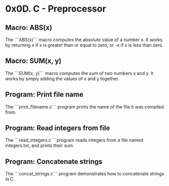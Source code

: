 <h1>0x0D. C - Preprocessor</h1>

<h2>Macro: ABS(x)</h2>
The ```ABS(x)``` macro computes the absolute value of a number x. It works by returning x if x is greater than or equal to zero, or -x if x is less than zero.

<h2>Macro: SUM(x, y)</h2>
The ```SUM(x, y)``` macro computes the sum of two numbers x and y. It works by simply adding the values of x and y together.

<h2>Program: Print file name</h2>
The ```print_filename.c``` program prints the name of the file it was compiled from.

<h2>Program: Read integers from file</h2>
The ```read_integers.c``` program reads integers from a file named integers.txt, and prints their sum.

<h2>Program: Concatenate strings</h2>
The ```concat_strings.c``` program demonstrates how to concatenate strings in C.
